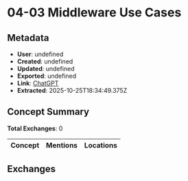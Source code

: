 # **04-03 Middleware Use Cases**

## Metadata

- **User**: undefined
- **Created**: undefined
- **Updated**: undefined
- **Exported**: undefined
- **Link**: [ChatGPT](undefined)
- **Extracted**: 2025-10-25T18:34:49.375Z

## Concept Summary

**Total Exchanges**: 0

| Concept | Mentions | Locations |
|---------|----------|----------|

## Exchanges

